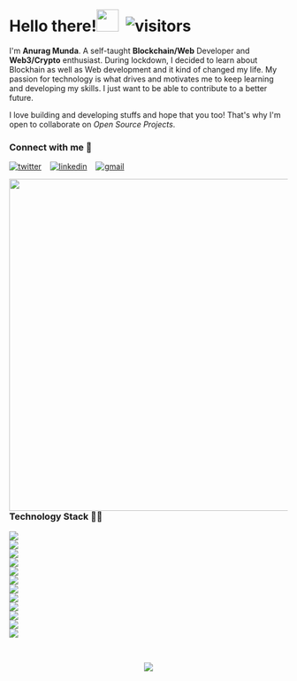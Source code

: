 # Hello there!<img src="https://c.tenor.com/AUHgwWxTw14AAAAi/dm4uz3-foekoe.gif" width="40px">  &nbsp;![visitors](https://komarev.com/ghpvc/?username=AnuragMunda&label=Visitors)

I'm **Anurag Munda**. A self-taught **Blockchain/Web** Developer and **Web3/Crypto** enthusiast. During lockdown, I decided to learn about Blockhain as well as Web development and it kind of changed my life. My passion for technology is what drives and motivates me to keep learning and developing my skills. I just want to be able to contribute to a better future.

I love building and developing stuffs and hope that you too! That's why I'm open to collaborate on *Open Source Projects*.

### Connect with me 🔗
[![twitter](https://img.shields.io/badge/Twitter-1DA1F2?style=for-the-badge&logo=twitter&logoColor=white)](https://twitter.com/Anurag_MND) &nbsp;&nbsp;
[![linkedin](https://img.shields.io/badge/LinkedIn-0077B5?style=for-the-badge&logo=linkedin&logoColor=white)](https://www.linkedin.com/in/anuragmunda) &nbsp;&nbsp;
[![gmail](https://img.shields.io/badge/Gmail-D14836?style=for-the-badge&logo=gmail&logoColor=white)](mailto:Anurag.munda005@gmail.com)

<img align="right" src="https://img.etimg.com/thumb/msid-84146083,width-1015,height-761,imgsize-638053,resizemode-8,quality-100/prime/technology-and-startups/booting-up-developer-economy-how-tech-startups-are-helping-coders-build-and-test-software-faster.jpg" width="600px">

### Technology Stack 👨‍💻
<img src = "https://img.shields.io/badge/Solidity-e6e6e6?style=for-the-badge&logo=solidity&logoColor=black"><br>
<img src = "https://img.shields.io/badge/React-20232A?style=for-the-badge&logo=react&logoColor=61DAFB"><br>
<img src = "https://img.shields.io/badge/HTML5-E34F26?style=for-the-badge&logo=html5&logoColor=white"><br>
<img src = "https://img.shields.io/badge/CSS3-1572B6?style=for-the-badge&logo=css3&logoColor=white"><br>
<img src = "https://img.shields.io/badge/JavaScript-323330?style=for-the-badge&logo=javascript&logoColor=F7DF1E"><br>
<img src = "https://img.shields.io/badge/Ethereum-3C3C3D?style=for-the-badge&logo=Ethereum&logoColor=white"><br>
<img src = "https://img.shields.io/badge/Mocha-8D6748?style=for-the-badge&logo=Mocha&logoColor=white"><br>
<img src = "https://img.shields.io/badge/Python-FFD43B?style=for-the-badge&logo=python&logoColor=darkgreen"><br>
<img src = "https://img.shields.io/badge/Java-ED8B00?style=for-the-badge&logo=java&logoColor=white"><br>
<img src = "https://img.shields.io/badge/Android-3DDC84?style=for-the-badge&logo=android&logoColor=white"><br>
<img src = "https://img.shields.io/badge/MySQL-005C84?style=for-the-badge&logo=mysql&logoColor=white"><br>
<img src = "https://img.shields.io/badge/Node.js-339933?style=for-the-badge&logo=nodedotjs&logoColor=white"><br>
<!-- <img src = "https://img.shields.io/badge/Git-F05032?style=for-the-badge&logo=git&logoColor=white"> -->

<br>
<p align="center"><img src="https://github-readme-stats.vercel.app/api/top-langs/?username=AnuragMunda&layout=compact&theme=gotham"></p>

<!---
AnuragMunda/AnuragMunda is a ✨ special ✨ repository because its `README.md` (this file) appears on your GitHub profile.
You can click the Preview link to take a look at your changes.
--->
